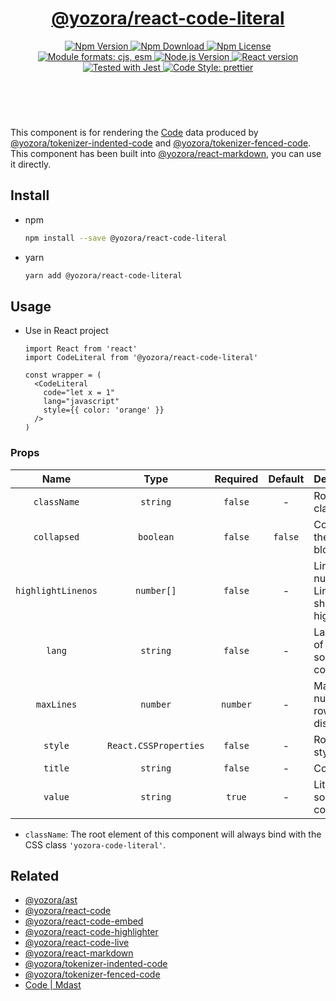 <header>
  <h1 align="center">
    <a href="https://github.com/guanghechen/yozora-react/tree/master/packages/code-literal#readme">@yozora/react-code-literal</a>
  </h1>
  <div align="center">
    <a href="https://www.npmjs.com/package/@yozora/react-code-literal">
      <img
        alt="Npm Version"
        src="https://img.shields.io/npm/v/@yozora/react-code-literal.svg"
      />
    </a>
    <a href="https://www.npmjs.com/package/@yozora/react-code-literal">
      <img
        alt="Npm Download"
        src="https://img.shields.io/npm/dm/@yozora/react-code-literal.svg"
      />
    </a>
    <a href="https://www.npmjs.com/package/@yozora/react-code-literal">
      <img
        alt="Npm License"
        src="https://img.shields.io/npm/l/@yozora/react-code-literal.svg"
      />
    </a>
    <a href="#install">
      <img
        alt="Module formats: cjs, esm"
        src="https://img.shields.io/badge/module_formats-cjs%2C%20esm-green.svg"
      />
    </a>
    <a href="https://github.com/nodejs/node">
      <img
        alt="Node.js Version"
        src="https://img.shields.io/node/v/@yozora/react-code-literal"
      />
    </a>
    <a href="https://github.com/facebook/react">
      <img
        alt="React version"
        src="https://img.shields.io/npm/dependency-version/@yozora/react-code-literal/peer/react"
      />
    </a>
    <a href="https://github.com/facebook/jest">
      <img
        alt="Tested with Jest"
        src="https://img.shields.io/badge/tested_with-jest-9c465e.svg"
      />
    </a>
    <a href="https://github.com/prettier/prettier">
      <img
        alt="Code Style: prettier"
        src="https://img.shields.io/badge/code_style-prettier-ff69b4.svg?style=flat-square"
      />
    </a>
  </div>
</header>
<br/>

This component is for rendering the [Code][@yozora/ast] data produced by
[@yozora/tokenizer-indented-code][] and [@yozora/tokenizer-fenced-code].\
This component has been built into [@yozora/react-markdown][], you can use it directly.


## Install

* npm

  ```bash
  npm install --save @yozora/react-code-literal
  ```

* yarn

  ```bash
  yarn add @yozora/react-code-literal
  ```


## Usage

* Use in React project

  ```tsx
  import React from 'react'
  import CodeLiteral from '@yozora/react-code-literal'

  const wrapper = (
    <CodeLiteral 
      code="let x = 1"
      lang="javascript"
      style={{ color: 'orange' }} 
    />
  )
  ```

### Props

Name                | Type                  | Required  | Default | Description
:------------------:|:---------------------:|:---------:|:-------:|:-------------
`className`         | `string`              | `false`   | -       | Root css class
`collapsed`         | `boolean`             | `false`   | `false` | Collapse the code block
`highlightLinenos`  | `number[]`            | `false`   | -       | Line number of Lines that should be highlighted
`lang`              | `string`              | `false`   | -       | Language of the source codes
`maxLines`          | `number`              | `number`  | -       | Maximum number of rows displayed
`style`             | `React.CSSProperties` | `false`   | -       | Root css style
`title`             | `string`              | `false`   | -       | Code title
`value`             | `string`              | `true`    | -       | Literal source codes

- `className`: The root element of this component will always bind with the
  CSS class `'yozora-code-literal'`.


## Related

* [@yozora/ast][]
* [@yozora/react-code][]
* [@yozora/react-code-embed][]
* [@yozora/react-code-highlighter][]
* [@yozora/react-code-live][]
* [@yozora/react-markdown][]
* [@yozora/tokenizer-indented-code][]
* [@yozora/tokenizer-fenced-code][]
* [Code | Mdast][mdast]


[@yozora/ast]: https://www.npmjs.com/package/@yozora/ast#code
[@yozora/react-code]: https://www.npmjs.com/package/@yozora/react-code
[@yozora/react-code-embed]: https://www.npmjs.com/package/@yozora/react-code-embed
[@yozora/react-code-highlighter]: https://www.npmjs.com/package/@yozora/react-code-highlighter
[@yozora/react-code-literal]: https://www.npmjs.com/package/@yozora/react-code-literal
[@yozora/react-code-live]: https://www.npmjs.com/package/@yozora/react-code-live
[@yozora/react-markdown]: https://www.npmjs.com/package/@yozora/react-markdown
[@yozora/tokenizer-indented-code]: https://www.npmjs.com/package/@yozora/tokenizer-indented-code
[@yozora/tokenizer-fenced-code]: https://www.npmjs.com/package/@yozora/tokenizer-fenced-code
[mdast]: https://github.com/syntax-tree/mdast#code
